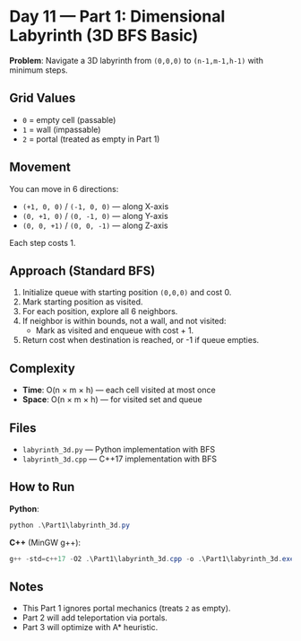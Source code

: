 # Day 11 — Part 1: Dimensional Labyrinth (3D BFS Basic)

**Problem**: Navigate a 3D labyrinth from `(0,0,0)` to `(n-1,m-1,h-1)` with minimum steps.

## Grid Values
- `0` = empty cell (passable)
- `1` = wall (impassable)
- `2` = portal (treated as empty in Part 1)

## Movement
You can move in 6 directions:
- `(+1, 0, 0)` / `(-1, 0, 0)` — along X-axis
- `(0, +1, 0)` / `(0, -1, 0)` — along Y-axis
- `(0, 0, +1)` / `(0, 0, -1)` — along Z-axis

Each step costs 1.

## Approach (Standard BFS)
1. Initialize queue with starting position `(0,0,0)` and cost 0.
2. Mark starting position as visited.
3. For each position, explore all 6 neighbors.
4. If neighbor is within bounds, not a wall, and not visited:
   - Mark as visited and enqueue with cost + 1.
5. Return cost when destination is reached, or -1 if queue empties.

## Complexity
- **Time**: O(n × m × h) — each cell visited at most once
- **Space**: O(n × m × h) — for visited set and queue

## Files
- `labyrinth_3d.py` — Python implementation with BFS
- `labyrinth_3d.cpp` — C++17 implementation with BFS

## How to Run

**Python**:
```powershell
python .\Part1\labyrinth_3d.py
```

**C++** (MinGW g++):
```powershell
g++ -std=c++17 -O2 .\Part1\labyrinth_3d.cpp -o .\Part1\labyrinth_3d.exe ; if ($?) { .\Part1\labyrinth_3d.exe }
```

## Notes
- This Part 1 ignores portal mechanics (treats `2` as empty).
- Part 2 will add teleportation via portals.
- Part 3 will optimize with A* heuristic.
